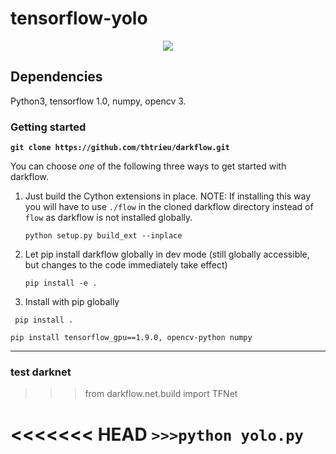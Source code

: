 # tensorflow-yolo





<p align="center"> <img src="demo.gif"/> </p>

## Dependencies

Python3, tensorflow 1.0, numpy, opencv 3.

### Getting started

**`git clone https://github.com/thtrieu/darkflow.git`**

You can choose _one_ of the following three ways to get started with darkflow.

1. Just build the Cython extensions in place. NOTE: If installing this way you will have to use `./flow` in the cloned darkflow directory instead of `flow` as darkflow is not installed globally.
    
    `python setup.py build_ext --inplace`
    

2. Let pip install darkflow globally in dev mode (still globally accessible, but changes to the code immediately take effect)
    
    `pip install -e .`
    

3. Install with pip globally
    
  ` pip install .`
    

`pip install tensorflow_gpu==1.9.0, opencv-python numpy`

----------
### test darknet ##

>>> from darkflow.net.build import TFNet
>>>

<<<<<<< HEAD
`>>>python yolo.py`
=======




